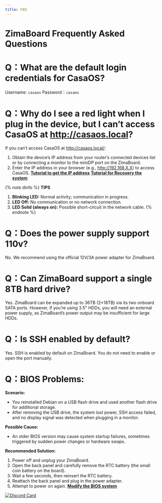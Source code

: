 ```yaml
---
title: FAQ
---
```

# ZimaBoard Frequently Asked Questions

# Q：What are the default login credentials for CasaOS?

Username: `casaos`
Password：`casaos`


# Q：Why do I see a red light when I plug in the device, but I can’t access CasaOS at http://casaos.local?

If you can’t access CasaOS at http://casaos.local/:
1. Obtain the device’s IP address from your router’s connected devices list or by connecting a monitor to the miniDP port on the ZimaBoard.
2. Enter the IP address in your browser (e.g., http://192.168.X.X) to access CasaOS.
**[Tutorial to get the IP address](https://www.zimaspace.com/docs/faq/How-to-check-IP-address)**
**[Tutorial for Recovery the system](https://www.zimaspace.com/docs/faq/Restore-factory-settings)**

{% note dinfo %}
**TIPS**
1. **Blinking LED:** Normal activity; communication in progress.
2. **LED Off:** No communication or no network connection.
3. **LED Solid (always on):** Possible short-circuit in the network cable.
{% endnote %}

# Q：Does the power supply support 110v?

No. We recommend using the official 12V/3A power adapter for ZimaBoard.

# Q：Can ZimaBoard support a single 8TB hard drive?

Yes. ZimaBoard can be expanded up to 36TB (2×18TB) via its two onboard SATA ports. However, if you’re using 3.5" HDDs, you will need an external power supply, as ZimaBoard’s power output may be insufficient for large HDDs.

# Q：Is SSH enabled by default?

Yes. SSH is enabled by default on ZimaBoard. You do not need to enable or open the port manually.

# Q：BIOS Problems:

**Scenario:**
- You reinstalled Debian on a USB flash drive and used another flash drive for additional storage.
- After removing the USB drive, the system lost power, SSH access failed, and no display signal was detected when plugging in a monitor.

**Possible Cause:**
- An older BIOS version may cause system startup failures, sometimes triggered by sudden power changes or hardware swaps.

**Recommended Solution:**
1. Power off and unplug your ZimaBoard.
2. Open the back panel and carefully remove the RTC battery (the small coin battery on the board).
3. Wait a few seconds, then reinsert the RTC battery.
4. Reattach the back panel and plug in the power adapter.
5. Attempt to power on again.
**[Modify the BIOS system](https://www.zimaspace.com/docs/faq/Upgrade-Motherboard-BIOS-Version)**

 [![Discord Card](https://discordapp.com/api/guilds/884667213326463016/widget.png?style=banner2)](https://discord.gg/knqAbbBbeX)

 